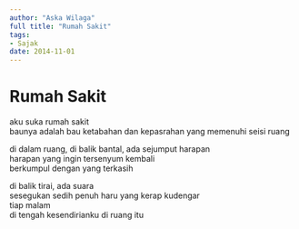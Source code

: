 ```yaml
---
author: "Aska Wilaga"
full title: "Rumah Sakit"
tags:
- Sajak
date: 2014-11-01
---
```


# Rumah Sakit

aku suka rumah sakit  
baunya adalah bau ketabahan dan kepasrahan yang memenuhi seisi ruang

di dalam ruang, di balik bantal, ada sejumput harapan  
harapan yang ingin tersenyum kembali  
berkumpul dengan yang terkasih

di balik tirai, ada suara  
sesegukan sedih penuh haru yang kerap kudengar  
tiap malam  
di tengah kesendirianku di ruang itu